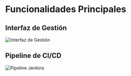 # Funcionalidades Principales

## Interfaz de Gestión

![Interfaz de Gestión](imagenes/interfaz_gestion.png)

## Pipeline de CI/CD

![Pipeline Jenkins](imagenes/pipeline_jenkins.png)
